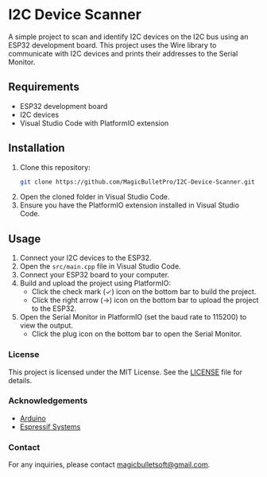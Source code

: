 # I2C Device Scanner

A simple project to scan and identify I2C devices on the I2C bus using an ESP32 development board. This project uses the Wire library to communicate with I2C devices and prints their addresses to the Serial Monitor.

## Requirements

- ESP32 development board
- I2C devices
- Visual Studio Code with PlatformIO extension

## Installation

1. Clone this repository:
    ```sh
    git clone https://github.com/MagicBulletPro/I2C-Device-Scanner.git
    ```
2. Open the cloned folder in Visual Studio Code.
3. Ensure you have the PlatformIO extension installed in Visual Studio Code.

## Usage

1. Connect your I2C devices to the ESP32.
2. Open the `src/main.cpp` file in Visual Studio Code.
3. Connect your ESP32 board to your computer.
4. Build and upload the project using PlatformIO:
    - Click the check mark (✓) icon on the bottom bar to build the project.
    - Click the right arrow (→) icon on the bottom bar to upload the project to the ESP32.
5. Open the Serial Monitor in PlatformIO (set the baud rate to 115200) to view the output.
    - Click the plug icon on the bottom bar to open the Serial Monitor.


### License

This project is licensed under the MIT License. See the [LICENSE](LICENSE) file for details.

### Acknowledgements

- [Arduino](https://www.arduino.cc/)
- [Espressif Systems](https://www.espressif.com/)

### Contact

For any inquiries, please contact [magicbulletsoft@gmail.com](mailto:magicbulletsoft@gmail.com).
